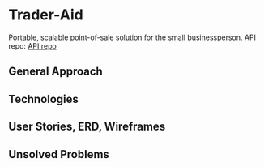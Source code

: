 # Trader-Aid
Portable, scalable point-of-sale solution for the small businessperson. API repo: [API repo](https://github.com/MFBrewster/trader-aid-api "API repo")

## General Approach

## Technologies

## User Stories, ERD, Wireframes

## Unsolved Problems
